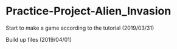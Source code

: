 # Practice-Project-Alien_Invasion

Start to make a game according to the tutorial (2019/03/31)
  
Build up files (2019/04/01)
